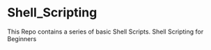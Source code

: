 # Shell_Scripting
This Repo contains a series of basic Shell Scripts.
Shell Scripting for Beginners
